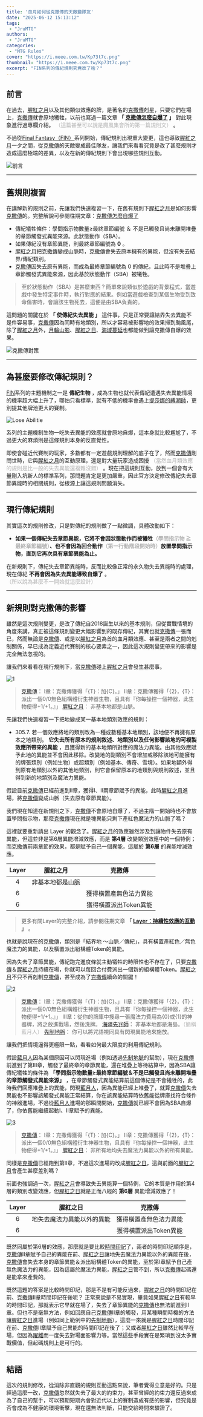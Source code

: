 ```yaml
---
title: '血月如何從克撒傳的天敵變隊友'
date: "2025-06-12 15:13:12"
tags:
 - "JruMTG"
authors:
 - "JruMTG"
categories:
 - "MTG Rules"
cover: "https://i.meee.com.tw/Kp73t7c.png"
thumbnail: "https://i.meee.com.tw/Kp73t7c.png"
excerpt: "FIN系列的傳紀規則究竟改了啥？"
---
```


## 前言

在過去，[腥紅之月](https://scryfall.com/card/2xm/118/blood-moon)以及其他類似效應的牌，是著名的[克撒傳](https://scryfall.com/card/mh2/259/urzas-saga)剋星，只要它們在場上，[克撒傳](https://scryfall.com/card/mh2/259/zht/%E5%85%8B%E6%92%92%E5%82%B3)就會原地犧牲，以前也寫過一篇文章 **「 [克撒傳怎麼自爆了](https://guildmagesforum.tw/Saga-and-Moon/) 」** 對此現象進行過專欄介紹。 <font color="#B0B0B0">（這篇甚至可以說是魔風集會所的第一篇規則文）</font>  。

不過從[Final Fantasy（FIN）](https://scryfall.com/sets/fin)系列開始，傳紀規則出現重大變更，這也導致[腥紅之月](https://scryfall.com/card/2xm/118/blood-moon)一夕之間，從[克撒傳](https://scryfall.com/card/mh2/259/urzas-saga)的天敵變成最佳隊友，讓我們來看看究竟是改了甚麼規則才造成這麼極端的差異，以及在新的傳紀規則下會出現哪些規則互動。

![前言](https://i.meee.com.tw/VtnQsJp.png)

---

## 舊規則複習

在講解新的規則之前，先讓我們快速複習一下，在舊有規則下[腥紅之月](https://scryfall.com/card/2xm/118/blood-moon)是如何影響[克撒傳](https://scryfall.com/card/mh2/259/urzas-saga)的。完整解說可參閱往期文章：[克撒傳怎麼自爆了](https://guildmagesforum.tw/Saga-and-Moon/)


- 傳紀犧牲條件：學問指示物數量≥最終章節編號 ＆ 不是已觸發且尚未離開堆疊的章節觸發式異能來源。此狀態動作（SBA）。
- 如果傳紀沒有章節異能，則最終章節編號為 **0** 。
- [腥紅之月](https://scryfall.com/card/2xm/118/blood-moon)把[克撒傳](https://scryfall.com/card/mh2/259/urzas-saga)變成山脈時，[克撒傳](https://scryfall.com/card/mh2/259/urzas-saga)會失去原本擁有的異能，但沒有失去結界/傳紀類別。
- [克撒傳](https://scryfall.com/card/mh2/259/urzas-saga)因失去原有異能，而成為最終章節編號為 0 的傳紀，且此時不是堆疊上章節觸發式異能來源，因此基於狀態動作（SBA）被犧牲。

> 至於狀態動作（SBA）是甚麼東西？簡單來說類似於遊戲的背景程式，當遊戲中發生特定事件時，執行對應的結果。例如當遊戲檢查到某個生物受到致命傷害時，會讓該生物死去，這便是由SBA負責的。


這問題的關鍵在於 **「 使傳紀失去異能 」** 這件事，只是正常要讓結界失去異能不是件容易事，[克撒傳](https://scryfall.com/card/mh2/259/urzas-saga)因為同時有地類別，所以才容易被影響地的效果掃到颱風尾，除了[腥紅之月](https://scryfall.com/card/2xm/118/blood-moon)外，[月輪山影](https://scryfall.com/card/m19/128/alpine-moon)、[腥紅之日](https://scryfall.com/card/rix/92/blood-sun)、[海域蔓延](https://scryfall.com/card/zen/70/spreading-seas)也都能做到讓克撒傳自爆的效果。

![克撒傳對策](https://i.meee.com.tw/24LYDNC.png)



---

## 為甚麼要修改傳紀規則？

[FIN](https://scryfall.com/sets/fin)系列的主題機制之一是 **傳紀生物** ，成為生物也就代表傳紀遭遇失去異能情境的機率超大幅上升了，哪怕只看標準，就有不低的機率會遇上[提莎娜的縛潮師](https://scryfall.com/card/lci/81/tishanas-tidebinder)，更別提其他牌池更大的賽制。

![Lose Abilitie](https://i.meee.com.tw/2aSR9vX.png)

系列的主題機制生物一吃失去異能的效應就會原地自爆，這本身就比較尷尬了，不過更大的麻煩則是這條規則本身的反直覺性。

即使會碰近代賽制的玩家，多數都有一定遊戲規則理解的底子在了，然而[克撒傳](https://scryfall.com/card/mh2/259/urzas-saga)剛問世時，它與[腥紅之月](https://scryfall.com/card/2xm/118/blood-moon)的互動原理，還是對大量玩家造成困擾 <font color="#B0B0B0">（當然血月類效應的規則是比一般的失去異能還複雜沒錯）</font> 。現在把這規則互動，放到一個會有大量剛入坑新人的標準系列，那問題肯定是更加嚴重，因此官方決定修改傳紀失去章節異能時的相關規則，從根源上讓這規則問題消失。


---

## 現行傳紀規則

其實這次的規則修改，只是對傳紀的規則做了一點微調，具體改動如下：

- **如果一個傳紀失去章節異能，它將不會因狀態動作而被犧牲<font color="#B0B0B0">（學問指示物 ≧ 最終章節編號）</font>、也不會因為回合動作<font color="#B0B0B0">（第一行動階段開始時）</font>放置學問指示物，直到它再次具有章節異能為止。**

在新規則下，傳紀失去章節異能時，反而比較像正常的永久物失去異能時的處理，現在傳紀 **不再會因為失去異能導致自爆了** 。<font color="#B0B0B0">（所以說為甚麼不一開始就這麼設計）</font>


---

## 新規則對克撒傳的影響

雖然是這次規則變更，是改了傳紀自2018誕生以來的基本規則，但從實戰情境的角度來講，真正被這條規則變更大幅影響到的既存傳紀，其實也就[克撒傳](https://scryfall.com/card/mh2/259/urzas-saga)一張而已，然而無論是[克撒傳](https://scryfall.com/card/mh2/259/urzas-saga)、或是以[腥紅之月](https://scryfall.com/card/2xm/118/blood-moon)為首的血月類效應、甚至是兩者之間的剋制關係，早已成為定義近代賽制的核心要素之一，因此這次規則變更帶來的影響是完全無法忽視的。

讓我們來看看在現行規則下，當[克撒傳](https://scryfall.com/card/mh2/259/urzas-saga)碰上[腥紅之月](https://scryfall.com/card/2xm/118/blood-moon)會發生甚麼事。


![1](https://i.meee.com.tw/VtnQsJp.png)
>[克撒傳](https://scryfall.com/card/mh2/259/urzas-saga)：
>I章：克撒傳獲得「{T}：加{C}。」
>II章：克撒傳獲得「{2}，{T}：派出一個0/0無色組構體衍生神器生物，且具有『你每操控一個神器，此生物便得+1/+1。』」
>[腥紅之月](https://scryfall.com/card/2xm/118/blood-moon)：
>非基本地都是山脈。

先讓我們快速複習一下把地變成某一基本地類別效應的規則：

- 305.7. 若一個效應將地的類別改為一種或數種基本地類別，該地便不再擁有原本之地類別。 **它失去所有原本的規則敘述、地類別以及任何影響該地的可複製效應所帶來的異能** ，且獲得新的基本地類所對應的魔法力異能。由其他效應賦予此地的異能並不會因此移除。改變地的副類別不會增加或移除該地可能擁有的牌張類別（例如生物）或超類別（例如基本、傳奇、雪境）。如果地額外得到原有地類別以外的其他地類別，則它會保留原本的地類別與規則敘述，並且得到新的地類別及魔法力異能。

假設目前[克撒傳](https://scryfall.com/card/mh2/259/urzas-saga)已經前進到II章，獲得I、II兩章節賦予的異能，此時[腥紅之月](https://scryfall.com/card/2xm/118/blood-moon)進場，將[克撒傳](https://scryfall.com/card/mh2/259/urzas-saga)變成山脈（失去原有章節異能）。

我們現在知道在新規則之下，[克撒傳](https://scryfall.com/card/mh2/259/urzas-saga)不會原地自爆了，不過主階一開始時也不會放置學問指示物，那麼[克撒傳](https://scryfall.com/card/mh2/259/urzas-saga)現在就是塊異能只剩下產紅色魔法力的山脈了嗎？

這裡就要重新請出 Layer 的觀念了。[腥紅之月](https://scryfall.com/card/2xm/118/blood-moon)的效應雖然涉及到讓物件失去原有異能，但這並非是第6層異能增減效應，而是 **第4層** 改變類別效應中的一個特例；而[克撒傳](https://scryfall.com/card/mh2/259/urzas-saga)前兩章節的效果，都是賦予自己一個異能，這屬於 **第6層** 的異能增減效應。

| Layer | 腥紅之月 | 克撒傳 |
| :-: | :-: | :-: |
| 4 | 非基本地都是山脈 |  |
| 6 |  | 獲得橫置產無色法力異能 |
| 6 |  | 獲得橫置派出Token異能 |

> 更多有關Layer的完整介紹，請參閱往期文章 **「 [Layer：持續性效應的互動](https://guildmagesforum.tw/Layer/) 」** 。

也就是說現在的[克撒傳](https://scryfall.com/card/mh2/259/urzas-saga)，類別是「結界地 ～山脈／傳紀」，具有橫置產紅色／無色魔法力的異能，以及橫置派出組構體Token的異能。

因為失去了章節異能，傳紀跑完進度條就主動犧牲的時限性也不存在了，只要[克撒傳](https://scryfall.com/card/mh2/259/urzas-saga)＆[腥紅之月](https://scryfall.com/card/2xm/118/blood-moon)持續在場，你就可以每回合付費派出一個新的組構體Token。[腥紅之月](https://scryfall.com/card/2xm/118/blood-moon)不只不再剋制[克撒傳](https://scryfall.com/card/mh2/259/urzas-saga)，甚至成為了[克撒傳](https://scryfall.com/card/mh2/259/urzas-saga)續命的關鍵！


![2](https://i.meee.com.tw/7PdV4yz.png)
>[克撒傳](https://scryfall.com/card/mh2/259/urzas-saga)：
>I章：克撒傳獲得「{T}：加{C}。」
>II章：克撒傳獲得「{2}，{T}：派出一個0/0無色組構體衍生神器生物，且具有『你每操控一個神器，此生物便得+1/+1。』」
>III章：從你的牌庫中搜尋一張魔法力費用為{0}或{1}的神器牌，將之放進戰場，然後洗牌。
>[海疆先兆師](https://scryfall.com/card/mh3/63/harbinger-of-the-seas)：
>非基本地都是海島。<font color="#B0B0B0">（簡稱藍月人）</font>
>[先制地脈](https://scryfall.com/card/m20/64/leyline-of-anticipation)：
>你可以將咒語視同具有閃現異能地來施放。

讓我們把情境逼得更極限一點，看看如何最大限度的利用傳紀規則。

假設[藍月人](https://scryfall.com/card/mh3/63/harbinger-of-the-seas)因為某個原因可以閃現進場（例如透過[先制地脈](https://scryfall.com/card/m20/64/leyline-of-anticipation)的幫助），現在[克撒傳](https://scryfall.com/card/mh2/259/urzas-saga)前進到了第III章，觸發了最終章的章節異能，還在堆疊上等待結算中，因為SBA讓傳紀犧牲的條件為 **「學問指示物數量≥最終章節編號＆不是已觸發且尚未離開堆疊的章節觸發式異能來源」** ，在章節觸發式異能結算前這個傳紀是不會犧牲的，此時我們回應堆疊上的異能，閃現[藍月人](https://scryfall.com/card/mh3/63/harbinger-of-the-seas)，因為異能已經上堆疊了，就算[克撒傳](https://scryfall.com/card/mh2/259/urzas-saga)失去異能也不影響該觸發式異能正常結算，你在該異能結算時依舊能從牌庫找符合條件的神器進場，不過從[藍月人](https://scryfall.com/card/mh3/63/harbinger-of-the-seas)進場的那瞬間開始，[克撒傳](https://scryfall.com/card/mh2/259/urzas-saga)就已經不會因為SBA自爆了，你依舊能繼續起動I、II章賦予的異能。


![3](https://i.meee.com.tw/XsvXiaq.png)
>[克撒傳](https://scryfall.com/card/mh2/259/urzas-saga)：
>I章：克撒傳獲得「{T}：加{C}。」
>II章：克撒傳獲得「{2}，{T}：派出一個0/0無色組構體衍生神器生物，且具有『你每操控一個神器，此生物便得+1/+1。』」
>[腥紅之日](https://scryfall.com/card/rix/92/blood-sun)：
>非所有地均失去魔法力異能以外的所有異能。

同樣是[克撒傳](https://scryfall.com/card/mh2/259/urzas-saga)已經跑到第II章，不過這次進場的改成[腥紅之日](https://scryfall.com/card/rix/92/blood-sun)，這與前面的[腥紅之月](https://scryfall.com/card/2xm/118/blood-moon)會產生甚麼差別嗎？

前面也強調過一次，[腥紅之月](https://scryfall.com/card/2xm/118/blood-moon)會導致失去異能算一個特例，它的本質是作用於第4層的類別改變效應，但[腥紅之日](https://scryfall.com/card/rix/92/blood-sun)就是正而八經的 **第6層** 異能增減效應了！

| Layer | 腥紅之日 | 克撒傳 |
| :-: | :-: | :-: |
| 6 | 地失去魔法力異能以外的異能 | 獲得橫置產無色法力異能 |
| 6 |  | 獲得橫置派出Token異能 |

既然同屬於第6層的效應，那麼就是要比較[時間印記](https://guildmagesforum.tw/What-is-Time-Stamp/)了，兩者的時間印記順序是，[克撒傳](https://scryfall.com/card/mh2/259/urzas-saga)II章賦予自己的異能在前、[腥紅之日](https://scryfall.com/card/rix/92/blood-sun)讓地失去魔法力異能以外的異能在後，[克撒傳](https://scryfall.com/card/mh2/259/urzas-saga)會失去本身的章節異能＆派出組構體Token的異能，至於第I章賦予自己產無色魔法力的異能，因為這屬於魔法力異能，[腥紅之日](https://scryfall.com/card/rix/92/blood-sun)管不到，所以[克撒傳](https://scryfall.com/card/mh2/259/urzas-saga)起碼還是能拿來產費的。

既然這題的答案是比較時間印記，那是不是有可能反過來，[腥紅之日](https://scryfall.com/card/rix/92/blood-sun)的時間印記在前、[克撒傳](https://scryfall.com/card/mh2/259/urzas-saga)II章時間印記在後呢？ 正常來說是不易實現，畢竟如果[腥紅之日](https://scryfall.com/card/rix/92/blood-sun)有較早的時間印記，那就表示它早就在場了，失去了章節異能的[克撒傳](https://scryfall.com/card/mh2/259/urzas-saga)也無法前進到II章。但也不是毫無方法，例如回應自己[克撒傳](https://scryfall.com/card/mh2/259/urzas-saga)II章的觸發，用某種瞬間時機的方法讓[腥紅之日](https://scryfall.com/card/rix/92/blood-sun)進場（例如同上範例中的[先制地脈](https://scryfall.com/card/m20/64/leyline-of-anticipation)），這麼一來就是[腥紅之日](https://scryfall.com/card/rix/92/blood-sun)時間印記在前、[克撒傳](https://scryfall.com/card/mh2/259/urzas-saga)II章賦予自己異能的時間印記在後了；又或者[腥紅之日](https://scryfall.com/card/rix/92/blood-sun)雖然比較早在場，但因為[躍離](https://guildmagesforum.tw/How-Phasing-Works/)而一度失去對場面影響力等。當然這些手段實在是繁瑣到沒太多實戰價值，但起碼規則上是可行的。


---

## 結語

這次的規則修改，從消除非直觀的規則互動這點來說，筆者覺得立意是好的。只是經過這麼一改，[克撒傳](https://scryfall.com/card/mh2/259/urzas-saga)忽然就失去了最大的約束力，甚至曾經的約束力還反過來成為了自己的幫手，可以預期短期內會對近代以上的賽制造成有感的影響，但究竟是否會成為不健康的環境衝擊，現在還無法判斷，只能交給時間來驗證了。












